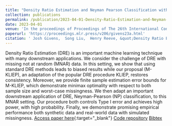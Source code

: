 ```yaml
---
title: "Density Ratio Estimation and Neyman Pearson Classification with Missing Data"
collection: publications
permalink: /publication/2023-04-01-Density-Ratio-Estimation-and-Neyman-Pearson-Classification-with-Missing-Data
date: 2023-04-01
venue: 'In the proceedings of Proceedings of The 26th International Conference on Artificial Intelligence and Statistics'
paperurl: 'https://proceedings.mlr.press/v206/givens23a.html'
citation: ' Josh Givens,  Song Liu,  Henry Reeve, &quot;Density Ratio Estimation and Neyman Pearson Classification with Missing Data.&quot; In the proceedings of Proceedings of The 26th International Conference on Artificial Intelligence and Statistics, 2023.'
---
```

Density Ratio Estimation (DRE) is an important machine learning technique with many downstream applications. We consider the challenge of DRE with missing not at random (MNAR) data. In this setting, we show that using standard DRE methods leads to biased results while our proposal (M-KLIEP), an adaptation of the popular DRE procedure KLIEP, restores consistency. Moreover, we provide finite sample estimation error bounds for M-KLIEP, which demonstrate minimax optimality with respect to both sample size and worst-case missingness. We then adapt an important downstream application of DRE, Neyman-Pearson (NP) classification, to this MNAR setting. Our procedure both controls Type I error and achieves high power, with high probability.
Finally, we demonstrate promising empirical performance both synthetic data and real-world data with simulated missingness.
[Access paper here](https://proceedings.mlr.press/v206/givens23a.html){:target="_blank"}
[Code repository](https://github.com/joshgivens/DRE-NP-MissingData) 
[Bibtex](https://joshgivens.github.io/files/bibtex/DRE_NP_MissingData.bib)
